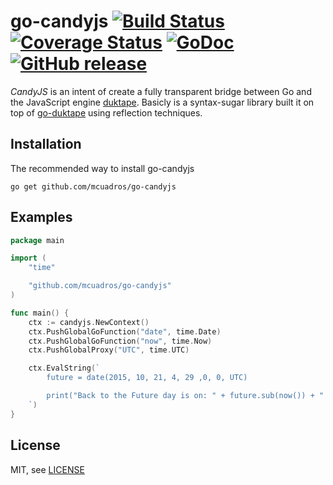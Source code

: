 go-candyjs [![Build Status](https://travis-ci.org/mcuadros/go-candyjs.png?branch=master)](https://travis-ci.org/mcuadros/go-candyjs) [![Coverage Status](https://coveralls.io/repos/mcuadros/go-candyjs/badge.svg?branch=master)](https://coveralls.io/r/mcuadros/go-candyjs?branch=master) [![GoDoc](http://godoc.org/github.com/mcuadros/go-candyjs?status.png)](http://godoc.org/github.com/mcuadros/go-candyjs) [![GitHub release](https://img.shields.io/github/release/mcuadros/go-candyjs.svg)](https://github.com/mcuadros/go-candyjs/releases)
==========

*CandyJS* is an intent of create a fully transparent bridge between Go and the JavaScript engine [duktape](http://duktape.org/). Basicly is a syntax-sugar library built it on top of [go-duktape](https://github.com/olebedev/go-duktape) using reflection techniques.

Installation
------------

The recommended way to install go-candyjs

```
go get github.com/mcuadros/go-candyjs
```

Examples
--------

```go
package main

import (
    "time"

    "github.com/mcuadros/go-candyjs"
)

func main() {
    ctx := candyjs.NewContext()
    ctx.PushGlobalGoFunction("date", time.Date)
    ctx.PushGlobalGoFunction("now", time.Now)
    ctx.PushGlobalProxy("UTC", time.UTC)

    ctx.EvalString(`
        future = date(2015, 10, 21, 4, 29 ,0, 0, UTC)

        print("Back to the Future day is on: " + future.sub(now()) + " nsecs!")
    `)
}
```

License
-------

MIT, see [LICENSE](LICENSE)
